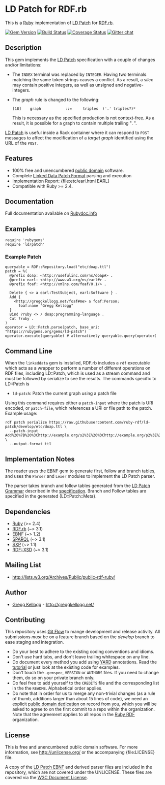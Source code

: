# LD Patch for RDF.rb

This is a [Ruby][] implementation of [LD Patch][] for [RDF.rb][].

[![Gem Version](https://badge.fury.io/rb/ld-patch.png)](https://badge.fury.io/rb/ld-patch)
[![Build Status](https://github.com/ruby-rdf/ld-patch/workflows/CI/badge.svg?branch=develop)](https://github.com/ruby-rdf/ld-patch/actions?query=workflow%3ACI)
[![Coverage Status](https://coveralls.io/repos/ruby-rdf/ld-patch/badge.svg)](https://coveralls.io/github/ruby-rdf/ld-patch)
[![Gitter chat](https://badges.gitter.im/ruby-rdf/rdf.png)](https://gitter.im/ruby-rdf/rdf)

## Description

This gem implements the [LD Patch][] specification with a couple of changes and/or limitations:

* The `INDEX` terminal was replaced by `INTEGER`. Having two terminals matching the same token strings causes a conflict. As a result, a _slice_ may contain positive integers, as well as unsigned and negative-integers.
* The _graph_ rule is changed to the following:

      [18]    graph           ::=     triples  ('.' triples?)*

  This is necessary as the specified production is not context-free. As a result, it is possible for a graph to contain multiple trailing "`.`".

[LD Patch][] is useful inside a Rack container where it can respond to `POST` messages to affect the modification of a _target graph_ identified using the URL of the `POST`.

## Features

* 100% free and unencumbered [public domain](http://unlicense.org/) software.
* Complete [Linked Data Patch Format][LD Patch] parsing and execution
* Implementation Report: {file:etc/earl.html EARL}
* Compatible with Ruby >= 2.4.

## Documentation
Full documentation available on [Rubydoc.info][LD-Patch doc]

## Examples

    require 'rubygems'
    require 'ld/patch'

### Example Patch

    queryable = RDF::Repository.load("etc/doap.ttl")
    patch = %(
      @prefix doap: <http://usefulinc.com/ns/doap#> .
      @prefix earl: <http://www.w3.org/ns/earl#> .
      @prefix foaf: <http://xmlns.com/foaf/0.1/> .

      Delete { <> a earl:TestSubject, earl:Software } .
      Add {
        <http://greggkellogg.net/foaf#me> a foaf:Person;
          foaf:name "Gregg Kellogg"
      } .
      Bind ?ruby <> / doap:programming-language .
      Cut ?ruby .
    )
    operator = LD::Patch.parse(patch, base_uri: "https://rubygems.org/gems/ld-patch")
    operator.execute(queryable) # alternatively queryable.query(operator)

## Command Line
When the `linkeddata` gem is installed, RDF.rb includes a `rdf` executable which acts as a wrapper to perform a number of different
operations on RDF files, including LD::Patch, which is used as a stream command and must be followed by serialize to see the results. The commands specific to LD::Patch is 

* `ld-patch`: Patch the current graph using a patch file

Using this command requires either a `patch-input` where the patch is URI encoded, or `patch-file`, which references a URI or file path to the patch. 
Example usage:

    rdf patch serialize https://raw.githubusercontent.com/ruby-rdf/ld-patch/develop/etc/doap.ttl \
      --patch-input Add%20%7B%20%3Chttp://example.org/s2%3E%20%3Chttp://example.org/p2%3E%20%3Chttp://example.org/o2%3E%20%7D%20. \
      --output-format ttl

## Implementation Notes
The reader uses the [EBNF][] gem to generate first, follow and branch tables, and uses the `Parser` and `Lexer` modules to implement the LD Patch parser.

The parser takes branch and follow tables generated from the [LD Patch Grammar](file.ld-patch.html) described in the [specification][LD Patch]. Branch and Follow tables are specified in the generated {LD::Patch::Meta}.

## Dependencies

* [Ruby](http://ruby-lang.org/) (>= 2.4)
* [RDF.rb](https://rubygems.org/gems/rdf) (~> 3.1)
* [EBNF][] (~> 1.2)
* [SPARQL][] (~> 3.1)
* [SXP][] (~> 1.1)
* [RDF::XSD][] (~> 3.1)

## Mailing List
* <http://lists.w3.org/Archives/Public/public-rdf-ruby/>

## Author
* [Gregg Kellogg](https://github.com/gkellogg) - <http://greggkellogg.net/>

## Contributing
This repository uses [Git Flow](https://github.com/nvie/gitflow) to mange development and release activity. All submissions _must_ be on a feature branch based on the _develop_ branch to ease staging and integration.

* Do your best to adhere to the existing coding conventions and idioms.
* Don't use hard tabs, and don't leave trailing whitespace on any line.
* Do document every method you add using [YARD][] annotations. Read the [tutorial][YARD-GS] or just look at the existing code for examples.
* Don't touch the `.gemspec`, `VERSION` or `AUTHORS` files. If you need to change them, do so on your private branch only.
* Do feel free to add yourself to the `CREDITS` file and the corresponding list in the the `README`. Alphabetical order applies.
* Do note that in order for us to merge any non-trivial changes (as a rule
  of thumb, additions larger than about 15 lines of code), we need an
  explicit [public domain dedication][PDD] on record from you,
  which you will be asked to agree to on the first commit to a repo within the organization.
  Note that the agreement applies to all repos in the [Ruby RDF](https://github.com/ruby-rdf/) organization.

## License
This is free and unencumbered public domain software. For more information,
see <http://unlicense.org/> or the accompanying {file:LICENSE} file.

A copy of the [LD Patch EBNF](file:etc/ld-patch.ebnf) and derived parser files are included in the repository, which are not covered under the UNLICENSE. These files are covered via the [W3C Document License](http://www.w3.org/Consortium/Legal/2002/copyright-documents-20021231).

[Ruby]:           http://ruby-lang.org/
[RDF]:            http://www.w3.org/RDF/
[YARD]:           http://yardoc.org/
[YARD-GS]:        http://rubydoc.info/docs/yard/file/docs/GettingStarted.md
[PDD]:              https://unlicense.org/#unlicensing-contributions
[RDF.rb]:         https://rubygems.org/gems/rdf
[RDF::XSD]:       https://rubygems.org/gems/rdf-xsd
[EBNF]:           https://rubygems.org/gems/ebnf
[SPARQL]:         https://rubygems.org/gems/sparql
[Linked Data]:    https://rubygems.org/gems/linkeddata
[SSE]:            http://openjena.org/wiki/SSE
[SXP]:            https://rubygems.org/gems/sxp-ruby
[LD Patch]:       http://www.w3.org/TR/ldpatch/
[LD-Patch doc]:   http://rubydoc.info/github/ruby-rdf/ld-patch
